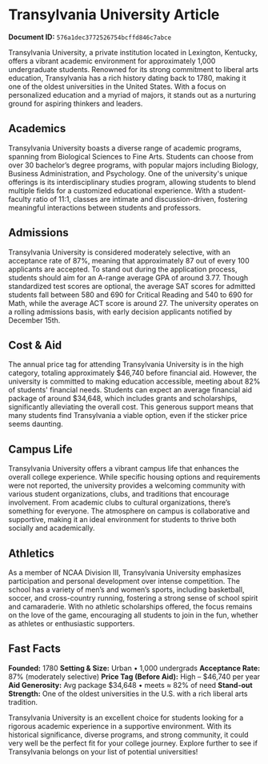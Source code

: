 # Transylvania University Article

**Document ID:** `576a1dec3772526754bcffd846c7abce`

Transylvania University, a private institution located in Lexington, Kentucky, offers a vibrant academic environment for approximately 1,000 undergraduate students. Renowned for its strong commitment to liberal arts education, Transylvania has a rich history dating back to 1780, making it one of the oldest universities in the United States. With a focus on personalized education and a myriad of majors, it stands out as a nurturing ground for aspiring thinkers and leaders.

## Academics
Transylvania University boasts a diverse range of academic programs, spanning from Biological Sciences to Fine Arts. Students can choose from over 30 bachelor’s degree programs, with popular majors including Biology, Business Administration, and Psychology. One of the university's unique offerings is its interdisciplinary studies program, allowing students to blend multiple fields for a customized educational experience. With a student-faculty ratio of 11:1, classes are intimate and discussion-driven, fostering meaningful interactions between students and professors.

## Admissions
Transylvania University is considered moderately selective, with an acceptance rate of 87%, meaning that approximately 87 out of every 100 applicants are accepted. To stand out during the application process, students should aim for an A-range average GPA of around 3.77. Though standardized test scores are optional, the average SAT scores for admitted students fall between 580 and 690 for Critical Reading and 540 to 690 for Math, while the average ACT score is around 27. The university operates on a rolling admissions basis, with early decision applicants notified by December 15th.

## Cost & Aid
The annual price tag for attending Transylvania University is in the high category, totaling approximately $46,740 before financial aid. However, the university is committed to making education accessible, meeting about 82% of students' financial needs. Students can expect an average financial aid package of around $34,648, which includes grants and scholarships, significantly alleviating the overall cost. This generous support means that many students find Transylvania a viable option, even if the sticker price seems daunting.

## Campus Life
Transylvania University offers a vibrant campus life that enhances the overall college experience. While specific housing options and requirements were not reported, the university provides a welcoming community with various student organizations, clubs, and traditions that encourage involvement. From academic clubs to cultural organizations, there’s something for everyone. The atmosphere on campus is collaborative and supportive, making it an ideal environment for students to thrive both socially and academically.

## Athletics
As a member of NCAA Division III, Transylvania University emphasizes participation and personal development over intense competition. The school has a variety of men’s and women’s sports, including basketball, soccer, and cross-country running, fostering a strong sense of school spirit and camaraderie. With no athletic scholarships offered, the focus remains on the love of the game, encouraging all students to join in the fun, whether as athletes or enthusiastic supporters.

## Fast Facts
**Founded:** 1780
**Setting & Size:** Urban • 1,000 undergrads
**Acceptance Rate:** 87% (moderately selective)
**Price Tag (Before Aid):** High – $46,740 per year
**Aid Generosity:** Avg package $34,648 • meets ≈ 82% of need
**Stand-out Strength:** One of the oldest universities in the U.S. with a rich liberal arts tradition.

Transylvania University is an excellent choice for students looking for a rigorous academic experience in a supportive environment. With its historical significance, diverse programs, and strong community, it could very well be the perfect fit for your college journey. Explore further to see if Transylvania belongs on your list of potential universities!
